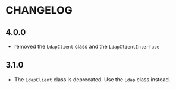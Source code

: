 CHANGELOG
=========

4.0.0
-----

 * removed the `LdapClient` class and the `LdapClientInterface`

3.1.0
-----

 * The `LdapClient` class is deprecated. Use the `Ldap` class instead.
